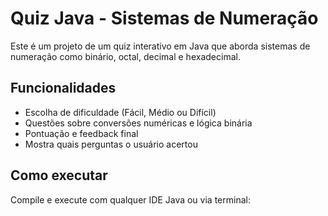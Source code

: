 
# Quiz Java - Sistemas de Numeração

Este é um projeto de um quiz interativo em Java que aborda sistemas de numeração como binário, octal, decimal e hexadecimal. 

## Funcionalidades
- Escolha de dificuldade (Fácil, Médio ou Difícil)
- Questões sobre conversões numéricas e lógica binária
- Pontuação e feedback final
- Mostra quais perguntas o usuário acertou

## Como executar
Compile e execute com qualquer IDE Java ou via terminal:

